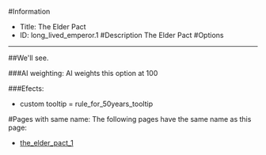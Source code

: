 #Information
 - Title: The Elder Pact
 - ID: long_lived_emperor.1
#Description
The Elder Pact
#Options

___
##We'll see.

###AI weighting:
AI weights this option at 100


###Efects:<ul><li>custom tooltip = rule_for_50years_tooltip</li></ul>


#Pages with same name:
The following pages have the same name as this page:
 - [the_elder_pact_1](the_elder_pact_1.md)

